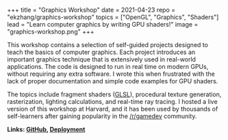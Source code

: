 +++
title = "Graphics Workshop"
date = 2021-04-23
repo = "ekzhang/graphics-workshop"
topics = ["OpenGL", "Graphics", "Shaders"]
lead = "Learn computer graphics by writing GPU shaders!"
image = "graphics-workshop.png"
+++

This workshop contains a selection of self-guided projects designed to teach the
basics of computer graphics. Each project introduces an important graphics
technique that is extensively used in real-world applications. The code is
designed to run in real time on modern GPUs, without requiring any extra
software. I wrote this when frustrated with the lack of proper documentation and
simple code examples for GPU shaders.

The topics include fragment shaders
([GLSL](https://en.wikipedia.org/wiki/OpenGL_Shading_Language)), procedural
texture generation, rasterization, lighting calculations, and real-time ray
tracing. I hosted a live version of this workshop at Harvard, and it has been
used by thousands of self-learners after gaining popularity in the
[/r/gamedev](https://www.reddit.com/r/gamedev/) community.

**Links: [GitHub](https://github.com/ekzhang/graphics-workshop),
[Deployment](https://www.ekzhang.com/graphics-workshop/)**
